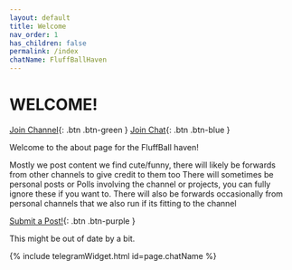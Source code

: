 ```yaml
---
layout: default
title: Welcome
nav_order: 1
has_children: false
permalink: /index
chatName: FluffBallHaven
---
```


# WELCOME!

[Join Channel](https://t.me/fluffballhaven){: .btn .btn-green }
[Join Chat](https://t.me/fluffballhavenchat){: .btn .btn-blue }

Welcome to the about page for the FluffBall haven!

Mostly we post content we find cute/funny, there will likely be forwards from other channels to give credit to them too
There will sometimes be personal posts or Polls involving the channel or projects, you can fully ignore these if you want to.
There will also be forwards occasionally from personal channels that we also run if its fitting to the channel

[Submit a Post!](https://t.me/fluffballhavensub_bot){: .btn .btn-purple }

This might be out of date by a bit.

{% include telegramWidget.html id=page.chatName %}
